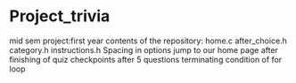 # Project_trivia
 mid sem project:first year
contents of the repository:
home.c
after_choice.h
category.h
instructions.h
Spacing in options
jump to our home page after finishing of quiz
checkpoints after 5 questions
terminating condition of for loop
